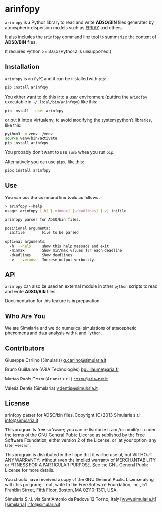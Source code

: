 # arinfopy

`arinfopy` is a Python library to read and write **ADSO/BIN** files generated by atmospheric dispersion models such as [SPRAY][spray] and others.

It also includes the `arinfopy` command line tool to summarize the content of **ADSO/BIN** files.

It requires Python >= 3.6.x (Python2 is unsupported.)

## Installation

`arinfopy` is on `PyPI` and it can be installed with `pip`:

```sh
pip install arinfopy
```

You either want to do this into a *user* environment (putting the `arinofpy` executable in `~/.local/bin/arinfopy`) like this:

```sh
pip install --user arinfopy
```

or put it into a virtualenv, to avoid modifying the system python’s libraries, like this:

```sh
python3 -m venv ./venv
source venv/bin/activate
pip install arinfopy
```

You probably don’t want to use `sudo` when you run `pip`.

Alternatively you can use  `pipx`, like this:

```sh
pipx install arinfopy
```

## Use

You can use the command line tools as follows.

```sh
> arinfopy --help
usage: arinfopy [-h] [-minmax] [-deadlines] [-v] inifile

arinfopy parser for ADSO/bin files.

positional arguments:
  inifile        File to be parsed

optional arguments:
  -h, --help     show this help message and exit
  -minmax        Show min/max values for each deadline
  -deadlines     Show deadlines
  -v, --verbose  Increse output verbosity.
```

## API

`arinfopy` can also be used an external module in other `python` scripts to read and write **ADSO/BIN** files.

Documentation for this feature is in preparation. 
## Who Are You

We are [Simularia][simularia] and we do numerical simulations of atmospheric phenomena and data analysis with `R` and `Python`.

## Contributors

Giuseppe Carlino (Simularia) g.carlino@simularia.it

Bruno Guillaume (ARIA Technologies)                         bguillaume@aria.fr

Matteo Paolo Costa (Arianet s.r.l.) costa@aria-net.it

Valeria Dentis (Simularia) v.dentis@simularia.it

## License

arinfopy parser for ADSO/bin files.
Copyright (C) 2013  Simularia s.r.l. info@simularia.it

This program is free software; you can redistribute it and/or
modify it under the terms of the GNU General Public License
as published by the Free Software Foundation; either version 2
of the License, or (at your option) any later version.

This program is distributed in the hope that it will be useful,
but WITHOUT ANY WARRANTY; without even the implied warranty of
MERCHANTABILITY or FITNESS FOR A PARTICULAR PURPOSE.  See the
GNU General Public License for more details.

You should have received a copy of the GNU General Public License
along with this program; if not, write to the Free Software
Foundation, Inc., 51 Franklin Street, Fifth Floor, Boston, MA  02110-1301, USA.

Simularia S.r.l.
via Sant'Antonio da Padova 12
Torino, Italy
[www.simularia.it][simularia]
<info@simularia.it>

[spray]:http://www.aria-net.it/
[simularia]:https://www.simularia.it
